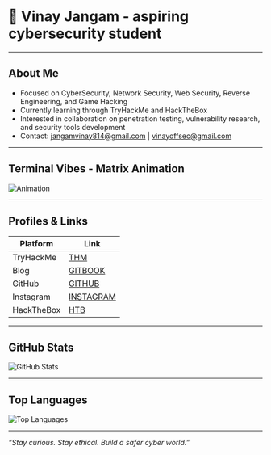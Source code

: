 # 👾 Vinay Jangam - aspiring cybersecurity student
---

## About Me

- Focused on CyberSecurity, Network Security, Web Security, Reverse Engineering, and Game Hacking  
- Currently learning through TryHackMe and HackTheBox  
- Interested in collaboration on penetration testing, vulnerability research, and security tools development  
- Contact: jangamvinay814@gmail.com | vinayoffsec@gmail.com  

---

## Terminal Vibes - Matrix Animation

![Animation](https://media2.giphy.com/media/v1.Y2lkPTc5MGI3NjExbzVqeWMxczBsdHgwdWh5eGZoNXltcDA4eTd0NGNnbzR0czd4ejdrcSZlcD12MV9pbnRlcm5hbF9naWZfYnlfaWQmY3Q9Zw/pbIavlMZE7TkcVriMM/giphy.gif)

---

## Profiles & Links

| Platform     | Link                                               |
|--------------|----------------------------------------------------|
| TryHackMe    | [THM](https://tryhackme.com/r/p/VINAY.JANGAM)   |
| Blog         | [GITBOOK](https://vinayjango101.gitbook.io/vinayjango101) |
| GitHub       | [GITHUB](https://github.com/Vinayjango101)           |
| Instagram    | [INSTAGRAM](https://instgram.com/vinayjangam12)          |
|HackTheBox    | [HTB](https://app.hackthebox.eu/user/profile/2028448)  |

---

## GitHub Stats

![GitHub Stats](https://github-readme-stats.vercel.app/api?username=Vinayjango101&show_icons=true&theme=dark&count_private=true&hide_border=true)

---

## Top Languages

![Top Languages](https://github-readme-stats.vercel.app/api/top-langs/?username=Vinayjango101&layout=compact&theme=dark)

---

*“Stay curious. Stay ethical. Build a safer cyber world.”*

